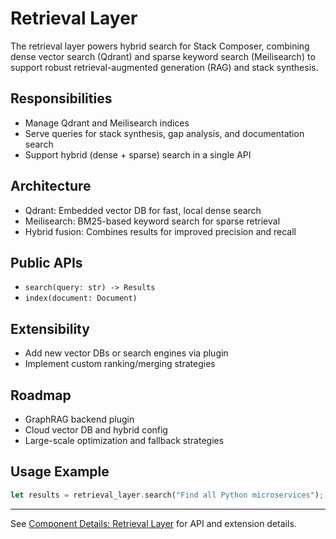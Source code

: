 # Retrieval Layer

The retrieval layer powers hybrid search for Stack Composer, combining dense vector search (Qdrant) and sparse keyword search (Meilisearch) to support robust retrieval-augmented generation (RAG) and stack synthesis.

## Responsibilities

- Manage Qdrant and Meilisearch indices
- Serve queries for stack synthesis, gap analysis, and documentation search
- Support hybrid (dense + sparse) search in a single API

## Architecture

- Qdrant: Embedded vector DB for fast, local dense search
- Meilisearch: BM25-based keyword search for sparse retrieval
- Hybrid fusion: Combines results for improved precision and recall

## Public APIs

- `search(query: str) -> Results`
- `index(document: Document)`

## Extensibility

- Add new vector DBs or search engines via plugin
- Implement custom ranking/merging strategies

## Roadmap

- GraphRAG backend plugin
- Cloud vector DB and hybrid config
- Large-scale optimization and fallback strategies

## Usage Example

```rust
let results = retrieval_layer.search("Find all Python microservices");
```

---

See [Component Details: Retrieval Layer](component-details/retrieval-layer.md) for API and extension details.
